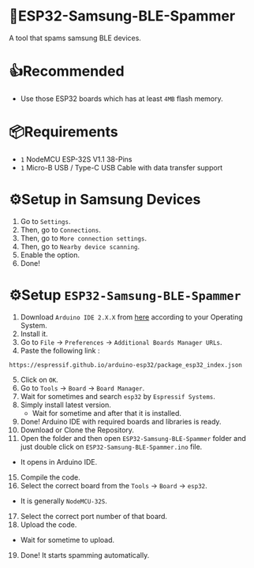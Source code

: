 # 📡ESP32-Samsung-BLE-Spammer
A tool that spams samsung BLE devices.

# 👍Recommended
- Use those ESP32 boards which has at least `4MB` flash memory.

# 📦Requirements
- `1` NodeMCU ESP-32S V1.1 38-Pins
- `1` Micro-B USB / Type-C USB Cable with data transfer support

# ⚙️Setup in Samsung Devices
1. Go to `Settings`.
2. Then, go to `Connections`.
3. Then, go to `More connection settings`.
4. Then, go to `Nearby device scanning`.
5. Enable the option.
6. Done!

# ⚙️Setup `ESP32-Samsung-BLE-Spammer`
1. Download `Arduino IDE 2.X.X` from [here](https://www.arduino.cc/en/software/) according to your Operating System.
2. Install it.
3. Go to `File` → `Preferences` → `Additional Boards Manager URLs`.
4. Paste the following link :
```
https://espressif.github.io/arduino-esp32/package_esp32_index.json
```
5. Click on `OK`.
6. Go to `Tools` → `Board` → `Board Manager`.
7. Wait for sometimes and search `esp32` by `Espressif Systems`.
8. Simply install latest version.
   - Wait for sometime and after that it is installed.
9. Done! Arduino IDE with required boards and libraries is ready.
10. Download or Clone the Repository.
11. Open the folder and then open `ESP32-Samsung-BLE-Spammer` folder and just double click on `ESP32-Samsung-BLE-Spammer.ino` file.
   - It opens in Arduino IDE.
15. Compile the code.
16. Select the correct board from the `Tools` → `Board` → `esp32`.
  - It is generally `NodeMCU-32S`.
17. Select the correct port number of that board.
18. Upload the code.
   - Wait for sometime to upload.
19. Done! It starts spamming automatically.
